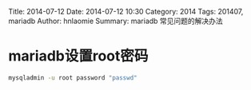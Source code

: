 Title: 2014-07-12
Date: 2014-07-12 10:30
Category: 2014
Tags: 201407, mariadb
Author: hnlaomie
Summary: mariadb 常见问题的解决办法

mariadb设置root密码
======================
```bash
mysqladmin -u root password "passwd"
```



